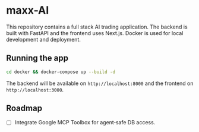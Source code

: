 # maxx-AI

This repository contains a full stack AI trading application. The backend is built with FastAPI and the frontend uses Next.js. Docker is used for local development and deployment.

## Running the app

```bash
cd docker && docker-compose up --build -d
```

The backend will be available on `http://localhost:8000` and the frontend on `http://localhost:3000`.

## Roadmap
- [ ] Integrate Google MCP Toolbox for agent‑safe DB access.
